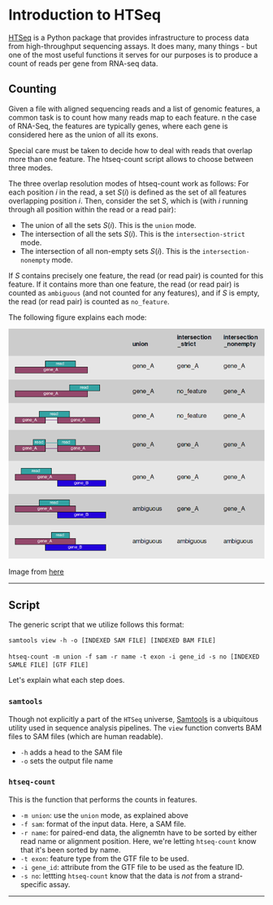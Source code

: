 # Introduction to HTSeq

[HTSeq](http://www-huber.embl.de/users/anders/HTSeq/doc/overview.html) is a Python package that provides infrastructure to process data from high-throughput sequencing assays. It does many, many things - but one of the most useful functions it serves for our purposes is to produce a count of reads per gene from RNA-seq data. 


## Counting

Given a file with aligned sequencing reads and a list of genomic features, a common task is to count how many reads map to each feature. n the case of RNA-Seq, the features are typically genes, where each gene is considered here as the union of all its exons. 

Special care must be taken to decide how to deal with reads that overlap more than one feature. The htseq-count script allows to choose between three modes. 

The three overlap resolution modes of htseq-count work as follows: For each position *i* in the read, a set *S*(*i*) is defined as the set of all features overlapping position *i*. Then, consider the set *S*, which is (with *i* running through all position within the read or a read pair):

  * The union of all the sets *S*(*i*). This is the `union` mode.
  * The intersection of all the sets *S*(*i*). This is the `intersection-strict` mode. 
  * The intersection of all non-empty sets *S*(*i*). This is the `intersection-nonempty` mode. 

If *S* contains precisely one feature, the read (or read pair) is counted for this feature. If it contains more than one feature, the read (or read pair) is counted as `ambiguous` (and not counted for any features), and if *S* is empty, the read (or read pair) is counted as `no_feature`.

The following figure explains each mode:

<p align="center">
<kbd>
  <img src="Images/counts.png"/>
 </kbd>
 </p>
 Image from <a href="http://www-huber.embl.de/users/anders/HTSeq/doc/overview.html">here</a>

***

## Script

The generic script that we utilize follows this format:

```
samtools view -h -o [INDEXED SAM FILE] [INDEXED BAM FILE]

htseq-count -m union -f sam -r name -t exon -i gene_id -s no [INDEXED SAMLE FILE] [GTF FILE] 
```

Let's explain what each step does. 

### `samtools`

Though not explicitly a part of the `HTSeq` universe, [Samtools](http://samtools.sourceforge.net) is a ubiquitous utility used in sequence analysis pipelines. The `view` function converts BAM files to SAM files (which are human readable). 

  * `-h` adds a head to the SAM file
  * `-o` sets the output file name

### `htseq-count`

This is the function that performs the counts in features. 

  * `-m union`: use the `union` mode, as explained above
  * `-f sam`: format of the input data. Here, a SAM file. 
  * `-r name`: for paired-end data, the alignemtn have to be sorted by either read name or alignment position. Here, we're letting `htseq-count` know that it's been sorted by name.
  * `-t exon`: feature type from the GTF file to be used. 
  * `-i gene_id`:  attribute from the GTF file to be used as the feature ID.
  * `-s no`:  lettting `htseq-count` know that the data is *not* from a strand-specific assay. 

***


